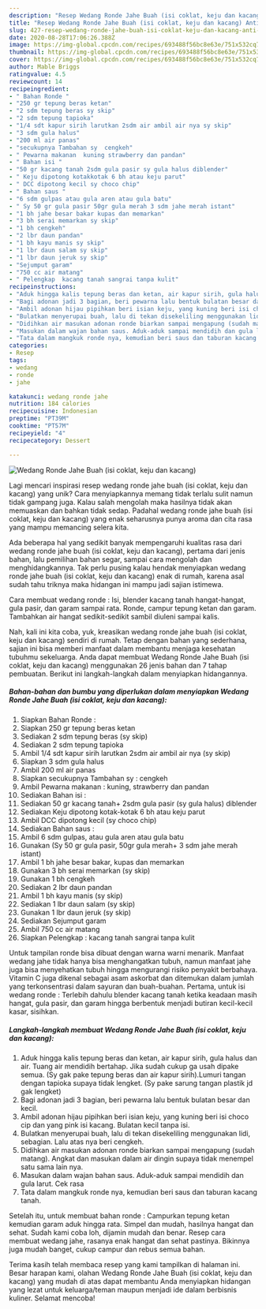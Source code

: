 ```yaml
---
description: "Resep Wedang Ronde Jahe Buah (isi coklat, keju dan kacang) Anti Gagal"
title: "Resep Wedang Ronde Jahe Buah (isi coklat, keju dan kacang) Anti Gagal"
slug: 427-resep-wedang-ronde-jahe-buah-isi-coklat-keju-dan-kacang-anti-gagal
date: 2020-08-28T17:06:26.388Z
image: https://img-global.cpcdn.com/recipes/693488f56bc8e63e/751x532cq70/wedang-ronde-jahe-buah-isi-coklat-keju-dan-kacang-foto-resep-utama.jpg
thumbnail: https://img-global.cpcdn.com/recipes/693488f56bc8e63e/751x532cq70/wedang-ronde-jahe-buah-isi-coklat-keju-dan-kacang-foto-resep-utama.jpg
cover: https://img-global.cpcdn.com/recipes/693488f56bc8e63e/751x532cq70/wedang-ronde-jahe-buah-isi-coklat-keju-dan-kacang-foto-resep-utama.jpg
author: Mable Briggs
ratingvalue: 4.5
reviewcount: 14
recipeingredient:
- " Bahan Ronde "
- "250 gr tepung beras ketan"
- "2 sdm tepung beras sy skip"
- "2 sdm tepung tapioka"
- "1/4 sdt kapur sirih larutkan 2sdm air ambil air nya sy skip"
- "3 sdm gula halus"
- "200 ml air panas"
- "secukupnya Tambahan sy  cengkeh"
- " Pewarna makanan  kuning strawberry dan pandan"
- " Bahan isi "
- "50 gr kacang tanah 2sdm gula pasir sy gula halus diblender"
- " Keju dipotong kotakkotak 6 bh atau keju parut"
- " DCC dipotong kecil sy choco chip"
- " Bahan saus "
- "6 sdm gulpas atau gula aren atau gula batu"
- " Sy 50 gr gula pasir 50gr gula merah 3 sdm jahe merah istant"
- "1 bh jahe besar bakar kupas dan memarkan"
- "3 bh serai memarkan sy skip"
- "1 bh cengkeh"
- "2 lbr daun pandan"
- "1 bh kayu manis sy skip"
- "1 lbr daun salam sy skip"
- "1 lbr daun jeruk sy skip"
- "Sejumput garam"
- "750 cc air matang"
- " Pelengkap  kacang tanah sangrai tanpa kulit"
recipeinstructions:
- "Aduk hingga kalis tepung beras dan ketan, air kapur sirih, gula halus dan air. Tuang air mendidih bertahap. Jika sudah cukup ga usah dipake semua. (Sy gak pake tepung beras dan air kapur sirih).Lumuri tangan dengan tapioka supaya tidak lengket. (Sy pake sarung tangan plastik jd gak lengket)"
- "Bagi adonan jadi 3 bagian, beri pewarna lalu bentuk bulatan besar dan kecil."
- "Ambil adonan hijau pipihkan beri isian keju, yang kuning beri isi choco cip dan yang pink isi kacang. Bulatan kecil tanpa isi."
- "Bulatkan menyerupai buah, lalu di tekan disekeliling menggunakan lidi, sebagian. Lalu atas nya beri cengkeh."
- "Didihkan air masukan adonan ronde biarkan sampai mengapung (sudah matang). Angkat dan masukan dalam air dingin supaya tidak menempel satu sama lain nya."
- "Masukan dalam wajan bahan saus. Aduk-aduk sampai mendidih dan gula larut. Cek rasa"
- "Tata dalam mangkuk ronde nya, kemudian beri saus dan taburan kacang tanah."
categories:
- Resep
tags:
- wedang
- ronde
- jahe

katakunci: wedang ronde jahe 
nutrition: 184 calories
recipecuisine: Indonesian
preptime: "PT39M"
cooktime: "PT57M"
recipeyield: "4"
recipecategory: Dessert

---
```



![Wedang Ronde Jahe Buah (isi coklat, keju dan kacang)](https://img-global.cpcdn.com/recipes/693488f56bc8e63e/751x532cq70/wedang-ronde-jahe-buah-isi-coklat-keju-dan-kacang-foto-resep-utama.jpg)

Lagi mencari inspirasi resep wedang ronde jahe buah (isi coklat, keju dan kacang) yang unik? Cara menyiapkannya memang tidak terlalu sulit namun tidak gampang juga. Kalau salah mengolah maka hasilnya tidak akan memuaskan dan bahkan tidak sedap. Padahal wedang ronde jahe buah (isi coklat, keju dan kacang) yang enak seharusnya punya aroma dan cita rasa yang mampu memancing selera kita.

Ada beberapa hal yang sedikit banyak mempengaruhi kualitas rasa dari wedang ronde jahe buah (isi coklat, keju dan kacang), pertama dari jenis bahan, lalu pemilihan bahan segar, sampai cara mengolah dan menghidangkannya. Tak perlu pusing kalau hendak menyiapkan wedang ronde jahe buah (isi coklat, keju dan kacang) enak di rumah, karena asal sudah tahu triknya maka hidangan ini mampu jadi sajian istimewa.

Cara membuat wedang ronde : Isi, blender kacang tanah hangat-hangat, gula pasir, dan garam sampai rata. Ronde, campur tepung ketan dan garam. Tambahkan air hangat sedikit-sedikit sambil diuleni sampai kalis.


Nah, kali ini kita coba, yuk, kreasikan wedang ronde jahe buah (isi coklat, keju dan kacang) sendiri di rumah. Tetap dengan bahan yang sederhana, sajian ini bisa memberi manfaat dalam membantu menjaga kesehatan tubuhmu sekeluarga. Anda dapat membuat Wedang Ronde Jahe Buah (isi coklat, keju dan kacang) menggunakan 26 jenis bahan dan 7 tahap pembuatan. Berikut ini langkah-langkah dalam menyiapkan hidangannya.

<!--inarticleads1-->

##### Bahan-bahan dan bumbu yang diperlukan dalam menyiapkan Wedang Ronde Jahe Buah (isi coklat, keju dan kacang):

1. Siapkan  Bahan Ronde :
1. Siapkan 250 gr tepung beras ketan
1. Sediakan 2 sdm tepung beras (sy skip)
1. Sediakan 2 sdm tepung tapioka
1. Ambil 1/4 sdt kapur sirih larutkan 2sdm air ambil air nya (sy skip)
1. Siapkan 3 sdm gula halus
1. Ambil 200 ml air panas
1. Siapkan secukupnya Tambahan sy : cengkeh
1. Ambil  Pewarna makanan : kuning, strawberry dan pandan
1. Sediakan  Bahan isi :
1. Sediakan 50 gr kacang tanah+ 2sdm gula pasir (sy gula halus) diblender
1. Sediakan  Keju dipotong kotak-kotak 6 bh atau keju parut
1. Ambil  DCC dipotong kecil (sy choco chip)
1. Sediakan  Bahan saus :
1. Ambil 6 sdm gulpas, atau gula aren atau gula batu
1. Gunakan  (Sy 50 gr gula pasir, 50gr gula merah+ 3 sdm jahe merah istant)
1. Ambil 1 bh jahe besar bakar, kupas dan memarkan
1. Gunakan 3 bh serai memarkan (sy skip)
1. Gunakan 1 bh cengkeh
1. Sediakan 2 lbr daun pandan
1. Ambil 1 bh kayu manis (sy skip)
1. Sediakan 1 lbr daun salam (sy skip)
1. Gunakan 1 lbr daun jeruk (sy skip)
1. Sediakan Sejumput garam
1. Ambil 750 cc air matang
1. Siapkan  Pelengkap : kacang tanah sangrai tanpa kulit


Untuk tampilan ronde bisa dibuat dengan warna warni menarik. Manfaat wedang jahe tidak hanya bisa menghangatkan tubuh, namun manfaat jahe juga bisa menyehatkan tubuh hingga mengurangi risiko penyakit berbahaya. Vitamin C juga dikenal sebagai asam askorbat dan ditemukan dalam jumlah yang terkonsentrasi dalam sayuran dan buah-buahan. Pertama, untuk isi wedang ronde : Terlebih dahulu blender kacang tanah ketika keadaan masih hangat, gula pasir, dan garam hingga berbentuk menjadi butiran kecil-kecil kasar, sisihkan. 

<!--inarticleads2-->

##### Langkah-langkah membuat Wedang Ronde Jahe Buah (isi coklat, keju dan kacang):

1. Aduk hingga kalis tepung beras dan ketan, air kapur sirih, gula halus dan air. Tuang air mendidih bertahap. Jika sudah cukup ga usah dipake semua. (Sy gak pake tepung beras dan air kapur sirih).Lumuri tangan dengan tapioka supaya tidak lengket. (Sy pake sarung tangan plastik jd gak lengket)
1. Bagi adonan jadi 3 bagian, beri pewarna lalu bentuk bulatan besar dan kecil.
1. Ambil adonan hijau pipihkan beri isian keju, yang kuning beri isi choco cip dan yang pink isi kacang. Bulatan kecil tanpa isi.
1. Bulatkan menyerupai buah, lalu di tekan disekeliling menggunakan lidi, sebagian. Lalu atas nya beri cengkeh.
1. Didihkan air masukan adonan ronde biarkan sampai mengapung (sudah matang). Angkat dan masukan dalam air dingin supaya tidak menempel satu sama lain nya.
1. Masukan dalam wajan bahan saus. Aduk-aduk sampai mendidih dan gula larut. Cek rasa
1. Tata dalam mangkuk ronde nya, kemudian beri saus dan taburan kacang tanah.


Setelah itu, untuk membuat bahan ronde : Campurkan tepung ketan kemudian garam aduk hingga rata. Simpel dan mudah, hasilnya hangat dan sehat. Sudah kami coba loh, dijamin mudah dan benar. Resep cara membuat wedang jahe, rasanya enak hangat dan sehat pastinya. Bikinnya juga mudah banget, cukup campur dan rebus semua bahan. 

Terima kasih telah membaca resep yang kami tampilkan di halaman ini. Besar harapan kami, olahan Wedang Ronde Jahe Buah (isi coklat, keju dan kacang) yang mudah di atas dapat membantu Anda menyiapkan hidangan yang lezat untuk keluarga/teman maupun menjadi ide dalam berbisnis kuliner. Selamat mencoba!
